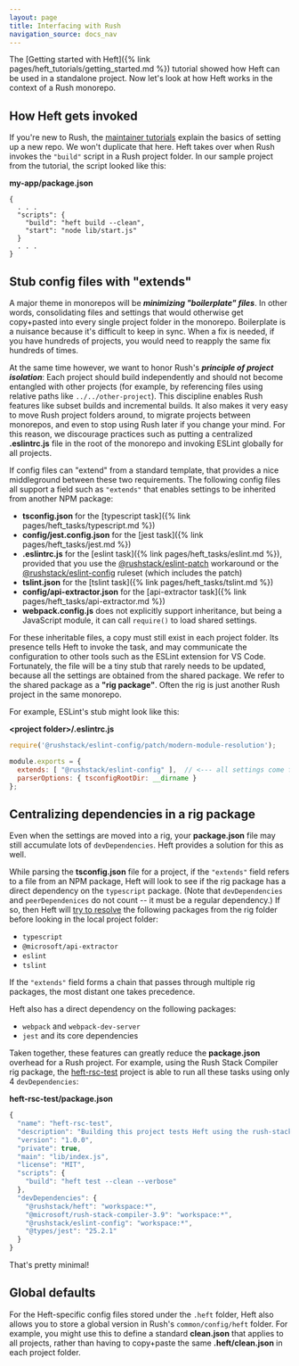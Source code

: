 ```yaml
---
layout: page
title: Interfacing with Rush
navigation_source: docs_nav
---
```


The [Getting started with Heft]({% link pages/heft_tutorials/getting_started.md %}) tutorial showed how Heft can be used in a standalone project.  Now let's look at how Heft works in the context of a  Rush monorepo.

## How Heft gets invoked

If you're new to Rush, the [maintainer tutorials](https://rushjs.io/pages/maintainer/setup_new_repo/) explain the basics of setting up a new repo.  We won't duplicate that here.  Heft takes over when Rush invokes the `"build"` script in a Rush project folder.  In our sample project from the tutorial, the script looked like this:

**my-app/package.json**
```
{
  . . .
  "scripts": {
    "build": "heft build --clean",
    "start": "node lib/start.js"
  }
  . . .
}
```

## Stub config files with "extends"

A major theme in monorepos will be _**minimizing "boilerplate" files**_.  In other words, consolidating files and settings that would otherwise get copy+pasted into every single project folder in the monorepo.  Boilerplate is a nuisance because it's difficult to keep in sync.  When a fix is needed, if you have hundreds of projects, you would need to reapply the same fix hundreds of times.

At the same time however, we want to honor Rush's _**principle of project isolation**_:  Each project should build independently and should not become entangled with other projects (for example, by referencing files using relative paths like `../../other-project`).  This discipline enables Rush features like subset builds and incremental builds. It also makes it very easy to move Rush project folders around,  to migrate projects between monorepos, and even to stop using Rush later if you change your mind.  For this reason, we discourage practices such as putting a centralized **.eslintrc.js** file in the root of the monorepo and invoking ESLint globally for all projects.

If config files can "extend" from a standard template, that provides a nice middleground between these two requirements.  The following config files all support a field such as `"extends"` that enables settings to be inherited from another NPM package:

- **tsconfig.json** for the [typescript task]({% link pages/heft_tasks/typescript.md %})
- **config/jest.config.json** for the [jest task]({% link pages/heft_tasks/jest.md %})
- **.eslintrc.js** for the [eslint task]({% link pages/heft_tasks/eslint.md %}), provided that you use the [@rushstack/eslint-patch](https://www.npmjs.com/package/@rushstack/eslint-patch) workaround or the [@rushstack/eslint-config](https://www.npmjs.com/package/@rushstack/eslint-config) ruleset (which includes the patch)
- **tslint.json** for the [tslint task]({% link pages/heft_tasks/tslint.md %})
- **config/api-extractor.json** for the [api-extractor task]({% link pages/heft_tasks/api-extractor.md %})
- **webpack.config.js** does not explicitly support inheritance, but being a JavaScript module, it can call `require()` to load shared settings.

For these inheritable files, a copy must still exist in each project folder.  Its presence tells Heft to invoke the task, and may communicate the configuration to other tools such as the ESLint extension for VS Code.  Fortunately, the file will be a tiny stub that rarely needs to be updated, because all the settings are obtained from the shared package.  We refer to the shared package as a **"rig package"**.  Often the rig is just another Rush project in the same monorepo.

For example, ESLint's stub might look like this:

**&lt;project folder&gt;/.eslintrc.js**
```js
require('@rushstack/eslint-config/patch/modern-module-resolution');

module.exports = {
  extends: [ "@rushstack/eslint-config" ],  // <--- all settings come from this NPM package
  parserOptions: { tsconfigRootDir: __dirname }
};
```

## Centralizing dependencies in a rig package

Even when the settings are moved into a rig, your **package.json** file may still accumulate lots of `devDependencies`.  Heft provides a solution for this as well.

While parsing the **tsconfig.json** file for a project, if the `"extends"` field refers to a file from an NPM package, Heft will look to see if the rig package has a direct dependency on the `typescript` package.  (Note that `devDependencies` and `peerDependenices` do not count -- it must be a regular dependency.)  If so, then Heft will [try to resolve](https://github.com/microsoft/rushstack/blob/master/apps/heft/src/utilities/TaskPackageResolver.ts) the following packages from the rig folder before looking in the local project folder:

- `typescript`
- `@microsoft/api-extractor`
- `eslint`
- `tslint`

If the `"extends"` field forms a chain that passes through multiple rig packages, the most distant one takes precedence.

Heft also has a direct dependency on the following packages:

- `webpack` and `webpack-dev-server`
- `jest` and its core dependencies

Taken together, these features can greatly reduce the **package.json** overhead for a Rush project.  For example, using the Rush Stack Compiler rig package, the [heft-rsc-test](https://github.com/microsoft/rushstack/tree/master/build-tests/heft-rsc-test) project is able to run all these tasks using only 4 `devDependencies`:

**heft-rsc-test/package.json**
```js
{
  "name": "heft-rsc-test",
  "description": "Building this project tests Heft using the rush-stack-compiler rig package",
  "version": "1.0.0",
  "private": true,
  "main": "lib/index.js",
  "license": "MIT",
  "scripts": {
    "build": "heft test --clean --verbose"
  },
  "devDependencies": {
    "@rushstack/heft": "workspace:*",
    "@microsoft/rush-stack-compiler-3.9": "workspace:*",
    "@rushstack/eslint-config": "workspace:*",
    "@types/jest": "25.2.1"
  }
}
```

That's pretty minimal!


## Global defaults

For the Heft-specific config files stored under the `.heft` folder, Heft also allows you to store a global version in Rush's `common/config/heft` folder.  For example, you might use this to define a standard **clean.json** that applies to all projects, rather than having to copy+paste the same **.heft/clean.json** in each project folder.

